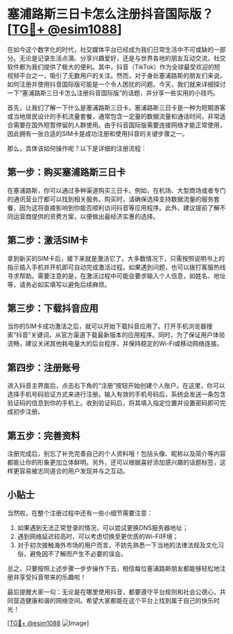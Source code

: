 # 塞浦路斯三日卡怎么注册抖音国际版？[[TG💪+ @esim1088](https://t.me/s/esim1088)]

在如今这个数字化的时代，社交媒体平台已经成为我们日常生活中不可或缺的一部分。无论是记录生活点滴、分享兴趣爱好，还是与世界各地的朋友互动交流，社交软件都为我们提供了极大的便利。其中，抖音（TikTok）作为全球最受欢迎的短视频平台之一，吸引了无数用户的关注。然而，对于身处塞浦路斯的朋友们来说，如何注册并使用抖音国际版可能是一个令人困扰的问题。今天，我们就来详细探讨一下“塞浦路斯三日卡怎么注册抖音国际版”的话题，并分享一些实用的小技巧。

首先，让我们了解一下什么是塞浦路斯三日卡。塞浦路斯三日卡是一种为短期游客或当地居民设计的手机流量套餐，通常包含一定量的数据流量和通话时间，非常适合需要在国外短暂停留的人群使用。由于抖音国际版需要连接网络才能正常使用，因此拥有一张合适的SIM卡是成功注册和使用抖音的关键步骤之一。

那么，具体该如何操作呢？以下是详细的注册流程：

## 第一步：购买塞浦路斯三日卡

在塞浦路斯，你可以通过多种渠道购买三日卡。例如，在机场、大型商场或者专门的通讯营业厅都可以找到相关服务。购买时，请确保选择支持数据流量的服务套餐，因为这将直接影响到你能否顺利访问抖音等应用程序。此外，建议提前了解不同运营商提供的资费方案，以便做出最经济实惠的选择。

## 第二步：激活SIM卡

拿到新买的SIM卡后，接下来就是激活它了。大多数情况下，只需按照说明书上的指示插入手机并开机即可自动完成激活过程。如果遇到问题，也可以拨打客服热线寻求帮助。需要注意的是，在激活过程中可能会要求输入个人信息，如姓名、地址等，请务必如实填写以避免后续麻烦。

## 第三步：下载抖音应用

当你的SIM卡成功激活之后，就可以开始下载抖音应用了。打开手机浏览器搜索“抖音”关键词，从官方渠道下载最新版本的应用程序。同时，为了保证用户体验流畅，建议关闭其他耗电量大的后台程序，并保持稳定的Wi-Fi或移动网络连接。

## 第四步：注册账号

进入抖音主界面后，点击右下角的“注册”按钮开始创建个人账户。在这里，你可以选择手机号码验证方式来进行注册。输入有效的手机号码后，系统会发送一条包含验证码的信息到你的手机上。收到验证码后，将其填入指定位置并设置密码即可完成初步注册。

## 第五步：完善资料

注册完成后，别忘了补充完善自己的个人资料哦！包括头像、昵称以及简介等内容都能让你的形象更加立体鲜明。另外，还可以根据喜好添加感兴趣的话题标签，这样更容易被志同道合的用户发现并与之互动。

## 小贴士

当然啦，在整个注册过程中还有一些小细节需要注意：

1. 如果遇到无法正常登录的情况，可以尝试更换DNS服务器地址；
2. 遇到网络延迟较高时，可以考虑切换至更优质的Wi-Fi环境；
3. 对于初次接触海外市场的用户而言，不妨先熟悉一下当地的法律法规及文化习俗，避免因不了解而产生不必要的误会。

总之，只要按照上述步骤一步步操作下去，相信每位塞浦路斯朋友都能够轻松地注册并享受抖音带来的乐趣啦！

最后提醒大家一句：无论是在哪里使用抖音，都要遵守平台规则和社会公德心，共同营造健康和谐的网络空间。希望大家都能在这个平台上找到属于自己的快乐时光！

[[TG💪+ @esim1088](https://t.me/s/esim1088) ![Image](https://i.postimg.cc/4NQfJmqS/Snipaste-2025-05-13-00-14-12.png)]